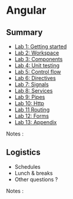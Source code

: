# Angular

<!-- .slide: class="page-title" -->



## Summary

- [Lab 1: Getting started](#/1)
- [Lab 2: Workspace](#/2)
- [Lab 3: Components](#/3)
- [Lab 4: Unit testing](#/4)
- [Lab 5: Control flow](#/5)
- [Lab 6: Directives](#/6)
- [Lab 7: Signals](#/7)
- [Lab 8: Services](#/8)
- [Lab 9: Pipes](#/9)
- [Lab 10: Http](#/10)
- [Lab 11 Routing](#/11)
- [Lab 12: Forms](#/12)
- [Lab 13: Appendix](#/13)

Notes :



## Logistics

- Schedules
- Lunch & breaks
- Other questions ?

Notes :



<!-- .slide: class="page-questions" -->
